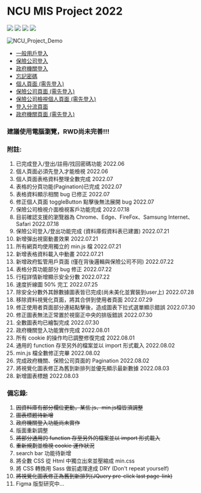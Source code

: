 # NCU MIS Project 2022

![](https://badgen.net/github/watchers/QI-XIANG/NCU_Project_Demo) ![](https://badgen.net/github/commits/QI-XIANG/NCU_Project_Demo) ![](https://badgen.net/github/last-commit/QI-XIANG/NCU_Project_Demo) ![](https://badgen.net/github/license/QI-XIANG/NCU_Project_Demo)

![NCU_Project_Demo](https://socialify.git.ci/QI-XIANG/NCU_Project_Demo/image?description=1&font=Inter&language=1&name=1&owner=1&pattern=Brick%20Wall&theme=Light)

* [一般用戶登入](https://qi-xiang.github.io/NCU_Project_Demo/FireBaseDemo/userLogin.html)
* [保險公司登入](https://qi-xiang.github.io/NCU_Project_Demo/FireBaseDemo/insuranceCompany_login.html)
* [政府機關登入](https://qi-xiang.github.io/NCU_Project_Demo/FireBaseDemo/Government_login.html)
* [忘記密碼](https://qi-xiang.github.io/NCU_Project_Demo/FireBaseDemo/resetPassword.html)
* [個人頁面 (需先登入)](https://qi-xiang.github.io/NCU_Project_Demo/FireBaseDemo/user_profile.html)
* [保險公司頁面 (需先登入)](https://qi-xiang.github.io/NCU_Project_Demo/FireBaseDemo/InsuranceCompany.html)
* [保險公司檢視個人頁面 (需先登入)](https://qi-xiang.github.io/NCU_Project_Demo/FireBaseDemo/insuranceCompany_UserProfile.html)
* [登入分流頁面](https://qi-xiang.github.io/NCU_Project_Demo/FireBaseDemo/login_seperation.html)
* [政府機關頁面 (需先登入)](https://qi-xiang.github.io/NCU_Project_Demo/FireBaseDemo/Government.html)

### 建議使用電腦瀏覽，RWD尚未完善!!!

### 附註:

1. 已完成登入/登出/註冊/找回密碼功能 2022.06
2. 個人頁面必須先登入才能檢視 2022.06
3. 個人頁面表格資料整理全數完成 2022.07
4. 表格的分頁功能(Pagination)已完成 2022.07
5. 表格資料顯示相關 bug 已修正 2022.07
6. 修正個人頁面 toggleButton 點擊後無法展開 bug 2022.07
7. 保險公司檢視介面檢視客戶功能完成 2022.07.18
8. 目前確認支援的瀏覽器為 Chrome、Edge、FireFox、Samsung Internet、Safari 2022.07.18
9. 保險公司登入/登出功能完成 (資料庫假資料表已建置) 2022.07.21
10. 新增彈出視窗動畫效果 2022.07.21
11. 所有網頁均使用獨立的 min.js 檔 2022.07.21
12. 新增表格資料載入中動畫 2022.07.21
13. 新增政府監管用戶頁面 (僅在背後邏輯與保險公司不同) 2022.07.22
14. 表格分頁功能部分 bug 修正 2022.07.22
15. 行程詳情新增顯示安全分數 2022.07.22
16. 速度折線圖 50% 完工 2022.07.25
17. 除安全分數外其餘數據圖表皆已完成(尚未美化並實裝到user上) 2022.07.28
18. 移除資料視覺化頁面，將其合併到使用者頁面 2022.07.29
19. 修正使用者頁面部分連結點擊後，造成圖表下拉式選單顯示錯誤 2022.07.30
20. 修正圖表無法正常置於視窗正中央的排版錯誤 2022.07.30
21. 全數圖表均已繪製完成 2022.07.30
22. 政府機關登入功能實作完成 2022.08.01
23. 所有 cookie 的操作均已調整修復完成 2022.08.01
24. 通用的 function 存至另外的檔案並以 import 形式載入 2022.08.02
25. min.js 檔全數修正完畢 2022.08.02
26. 完成政府機關、保險公司頁面的 Pagination 2022.08.02
27. 將視覺化圖表修正為舊到新排列並優先顯示最新數據 2022.08.03
28. 新增圖表標題 2022.08.03

### 備忘錄:

1. ~~因資料庫有部分欄位更動，某些.js、min.js檔皆須調整~~
2. ~~圖表標題待新增~~
3. ~~政府機關登入功能尚未實作~~
4. 版面重新調整
5. ~~將部分通用的 function 存至另外的檔案並以 import 形式載入~~
6. ~~重新規劃並檢視 cookie 運作狀況~~
7. search bar 功能待新增
8. 將全數 CSS 從 Html 中獨立出來並壓縮成 min.css
9. 將 CSS 轉換用 Sass 做前處理達成 DRY (Don't repeat yourself)
10. ~~將視覺化圖表修正為舊到新排列(JQuery pre-click last page-link)~~
11. Figma 版型研究中...
